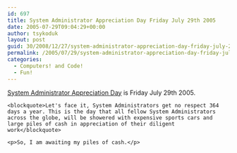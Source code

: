 ```yaml
---
id: 697
title: System Administrator Appreciation Day Friday July 29th 2005
date: 2005-07-29T09:04:29+00:00
author: tsykoduk
layout: post
guid: 30/2008/12/27/system-administrator-appreciation-day-friday-july-29th-2005
permalink: /2005/07/29/system-administrator-appreciation-day-friday-july-29th-2005/
categories:
  - Computers! and Code!
  - Fun!
---
```

<p><a href="http://www.sysadminday.com/">System Administrator Appreciation Day</a> is Friday July 29th 2005.</p>


	<blockquote>Let's face it, System Administrators get no respect 364 days a year. This is the day that all fellow System Administrators across the globe, will be showered with expensive sports cars and large piles of cash in appreciation of their diligent work</blockquote>

	<p>So, I am awaiting my piles of cash.</p>